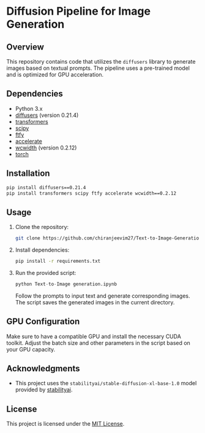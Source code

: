 # Diffusion Pipeline for Image Generation

## Overview
This repository contains code that utilizes the `diffusers` library to generate images based on textual prompts. The pipeline uses a pre-trained model and is optimized for GPU acceleration.

## Dependencies
- Python 3.x
- [diffusers](https://github.com/example/diffusers) (version 0.21.4)
- [transformers](https://github.com/huggingface/transformers)
- [scipy](https://github.com/scipy/scipy)
- [ftfy](https://github.com/LuminosoInsight/python-ftfy)
- [accelerate](https://github.com/huggingface/accelerate)
- [wcwidth](https://github.com/jquast/wcwidth) (version 0.2.12)
- [torch](https://github.com/pytorch/pytorch)

## Installation
```bash
pip install diffusers==0.21.4
pip install transformers scipy ftfy accelerate wcwidth==0.2.12
```

## Usage
1. Clone the repository:
   ```bash
   git clone https://github.com/chiranjeevim27/Text-to-Image-Generation.git
   ```

2. Install dependencies:
   ```bash
   pip install -r requirements.txt
   ```

3. Run the provided script:
   ```python
   python Text-to-Image generation.ipynb
   ```

   Follow the prompts to input text and generate corresponding images. The script saves the generated images in the current directory.

## GPU Configuration
Make sure to have a compatible GPU and install the necessary CUDA toolkit. Adjust the batch size and other parameters in the script based on your GPU capacity.

## Acknowledgments
- This project uses the `stabilityai/stable-diffusion-xl-base-1.0` model provided by [stabilityai](https://github.com/stabilityai).

## License
This project is licensed under the [MIT License](LICENSE).
